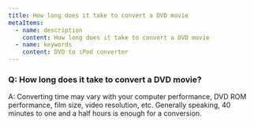 ```yaml
---
title: How long does it take to convert a DVD movie
metaItems:
  - name: description
    content: How long does it take to convert a DVD movie
  - name: keywords
    content: DVD to iPod converter
---
```


### Q: How long does it take to convert a DVD movie?

A: Converting time may vary with your computer performance, DVD ROM performance, film size, video resolution, etc. Generally speaking, 40 minutes to one and a half hours is enough for a conversion.
